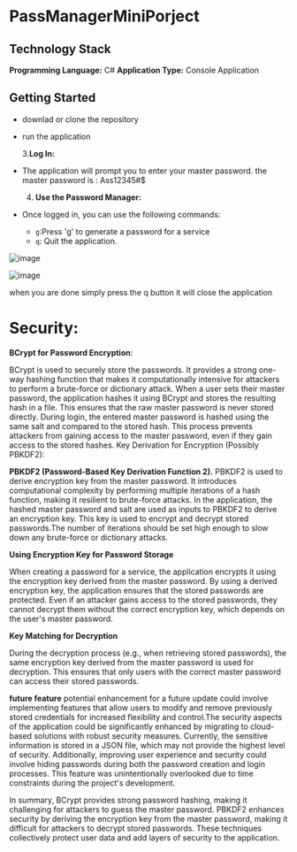 # PassManagerMiniPorject
## Technology Stack

**Programming Language:** C#
**Application Type:** Console Application

 ## Getting Started
- downlad or clone the repository
- run the application

   3.**Log In:**
- The application will prompt you to enter your master password.   the master password is : Ass12345#$

   4. **Use the Password Manager:**
- Once logged in, you can use the following commands:
  - `g`:Press 'g' to generate a password for a service
  - `q`: Quit the application.
    
![image](https://github.com/ziakhan82/software-security-mini-project/assets/65169811/b82c9432-90bf-4420-b1ab-3d0b4c63566f)

![image](https://github.com/ziakhan82/software-security-mini-project/assets/65169811/cde397e5-d39d-44d1-ae7a-cf0376d6dc11)

when you are done simply press the q button it will close the application


 # Security:
**BCrypt for Password Encryption**:

BCrypt is used to securely store the passwords. It provides a strong one-way hashing function that makes it computationally intensive for attackers to perform a brute-force or dictionary attack.
When a user sets their master password, the application hashes it using BCrypt and stores the resulting hash in a file. This ensures that the raw master password is never stored directly.
During login, the entered master password is hashed using the same salt and compared to the stored hash. This process prevents attackers from gaining access to the master password, even if they gain access to the stored hashes.
Key Derivation for Encryption (Possibly PBKDF2):

 **PBKDF2 (Password-Based Key Derivation Function 2).**
PBKDF2 is used to derive encryption key from the master password. It introduces computational complexity by performing multiple iterations of a hash function, making it resilient to brute-force attacks.
In the application, the hashed master password and salt are used as inputs to PBKDF2 to derive an encryption key. This key is used to encrypt and decrypt stored passwords.The number of iterations should be set high enough to slow down any brute-force or dictionary attacks.

**Using Encryption Key for Password Storage**

When creating a password for a service, the application encrypts it using the encryption key derived from the master password.
By using a derived encryption key, the application ensures that the stored passwords are protected. Even if an attacker gains access to the stored passwords, they cannot decrypt them without the correct encryption key, which depends on the user's master password.

**Key Matching for Decryption**

During the decryption process (e.g., when retrieving stored passwords), the same encryption key derived from the master password is used for decryption. This ensures that only users with the correct master password can access their stored passwords.

**future feature**
potential enhancement for a future update could involve implementing features that allow users to modify and remove previously stored credentials for increased flexibility and control.The security aspects of the application could be significantly enhanced by migrating to cloud-based solutions with robust security measures. Currently, the sensitive information is stored in a JSON file, which may not provide the highest level of security. Additionally, improving user experience and security could involve hiding passwords during both the password creation and login processes. This feature was unintentionally overlooked due to time constraints during the project's development.


In summary, BCrypt provides strong password hashing, making it challenging for attackers to guess the master password. PBKDF2 enhances security by deriving the encryption key from the master password, making it difficult for attackers to decrypt stored passwords. These techniques collectively protect user data and add layers of security to the application.
